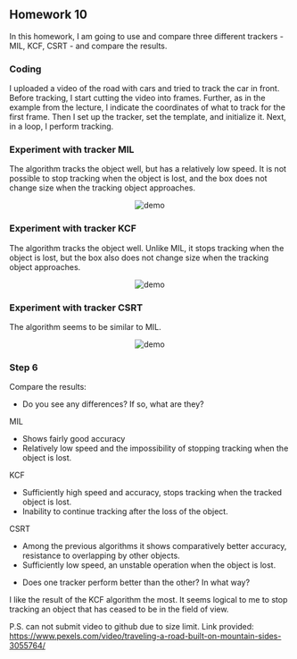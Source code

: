 ## Homework 10

In this homework, I am going to use and compare three different trackers - MIL, KCF, CSRT - and compare the results.

### Coding
I uploaded a video of the road with cars and tried to track the car in front. Before tracking, I start cutting the video into frames.
Further, as in the example from the lecture, I indicate the coordinates of what to track for the first frame.
Then I set up the tracker, set the template, and initialize it. Next, in a loop, I perform tracking.

### Experiment with tracker MIL
The algorithm tracks the object well, but has a relatively low speed. It is not possible to stop tracking when the object is lost, and the box does not change size when the tracking object approaches.
<p align="center">
  <img align="center" src="https://github.com/Elena4Max/Computer-Vision_Homework/tree/main/lesson_10/data/MIL-2023-07-02_19.26.04.mkv" alt="demo"/>
</p>

### Experiment with tracker KCF
The algorithm tracks the object well. Unlike MIL, it stops tracking when the object is lost, but the box also does not change size when the tracking object approaches.
<p align="center">
  <img align="center" src="https://github.com/Elena4Max/Computer-Vision_Homework/tree/main/lesson_10/data/KCF-2023-07-02_19.27.13.mkv" alt="demo"/>
</p>

### Experiment with tracker CSRT
The algorithm seems to be similar to MIL.
<p align="center">
  <img align="center" src="https://github.com/Elena4Max/Computer-Vision_Homework/tree/main/lesson_10/data/CSRT-2023-07-02_19.28.13.mkv" alt="demo"/>
</p>

### Step 6
Compare the results:
* Do you see any differences? If so, what are they?

MIL
- Shows fairly good accuracy
- Relatively low speed and the impossibility of stopping tracking when the object is lost.

KCF
- Sufficiently high speed and accuracy, stops tracking when the tracked object is lost.
- Inability to continue tracking after the loss of the object.

CSRT
- Among the previous algorithms it shows comparatively better accuracy, resistance to overlapping by other objects.
- Sufficiently low speed, an unstable operation when the object is lost.

* Does one tracker perform better than the other? In what way?

I like the result of the KCF algorithm the most. It seems logical to me to stop tracking an object that has ceased to be in the field of view.

P.S. can not submit video to github due to size limit. Link provided:
https://www.pexels.com/video/traveling-a-road-built-on-mountain-sides-3055764/
